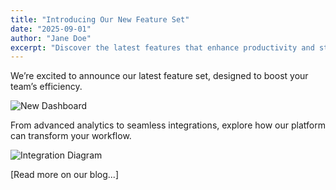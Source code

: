 ```yaml
---
title: "Introducing Our New Feature Set"
date: "2025-09-01"
author: "Jane Doe"
excerpt: "Discover the latest features that enhance productivity and streamline workflows."
---
```

We’re excited to announce our latest feature set, designed to boost your team’s efficiency.

![New Dashboard](/blogs/images/image1.jpg)

From advanced analytics to seamless integrations, explore how our platform can transform your workflow.

![Integration Diagram](/blogs/images/image2.jpg)

[Read more on our blog...]